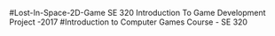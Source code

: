 #Lost-In-Space-2D-Game
 SE 320  Introduction To Game Development Project -2017
#Introduction to Computer Games Course - SE 320
